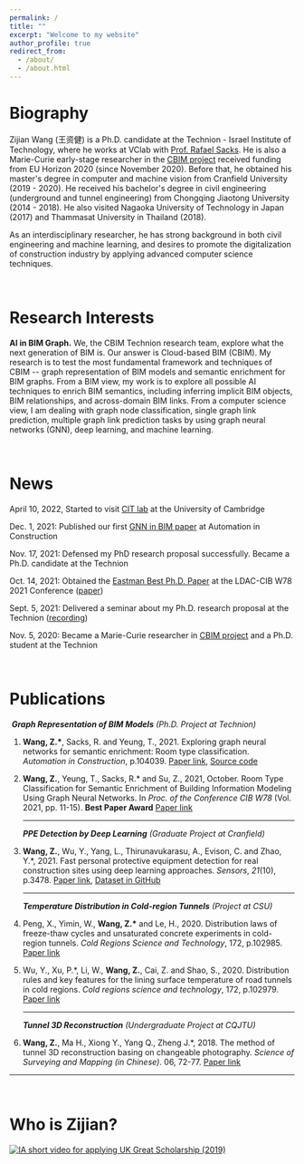 ```yaml
---
permalink: /
title: ""
excerpt: "Welcome to my website"
author_profile: true
redirect_from: 
  - /about/
  - /about.html
---
```

Biography
======
Zijian Wang (王资健) is a Ph.D. candidate at the Technion - Israel Institute of Technology, where he works at VClab with [Prof. Rafael Sacks](https://sacks.net.technion.ac.il/). He is also a Marie-Curie early-stage researcher in the [CBIM project](https://cbim2020.net.technion.ac.il/) received funding from EU Horizon 2020 (since November 2020). Before that, he obtained his master's degree in computer and machine vision from Cranfield University (2019 - 2020). He received his bachelor's degree in civil engineering (underground and tunnel engineering) from Chongqing Jiaotong University (2014 - 2018). He also visited Nagaoka University of Technology in Japan (2017) and Thammasat University in Thailand (2018). 

As an interdisciplinary researcher, he has strong background in both civil engineering and machine learning, and desires to promote the digitalization of construction industry by applying advanced computer science techniques. 



<br/>


Research Interests
======
**AI in BIM Graph.** We, the CBIM Technion research team, explore what the next generation of BIM is. Our answer is Cloud-based BIM (CBIM). My research is to test the most fundamental framework and techniques of CBIM -- graph representation of BIM models and semantic enrichment for BIM graphs. From a BIM view, my work is to explore all possible AI techniques to enrich BIM semantics, including inferring implicit BIM objects, BIM relationships, and across-domain BIM links. From a computer science view, I am dealing with graph node classification, single graph link prediction, multiple graph link prediction tasks by using graph neural networks (GNN), deep learning, and machine learning. 



<br/>


News
======
April 10, 2022, Started to visit [CIT lab](https://cit.eng.cam.ac.uk/) at the University of Cambridge

Dec. 1, 2021: Published our first [GNN in BIM paper](https://www.sciencedirect.com/science/article/abs/pii/S0926580521004908) at Automation in Construction

Nov. 17, 2021: Defensed my PhD research proposal successfully. Became a Ph.D. candidate at the Technion

Oct. 14, 2021: Obtained the [Eastman Best Ph.D. Paper](https://www.linkedin.com/posts/cbim2020_cbim-bim-gnn-activity-6855036208762912768-vDRI) at the LDAC-CIB W78 2021 Conference ([paper](https://cbim2020.net.technion.ac.il/files/2021/10/w78-2021-paper-077.pdf))

Sept. 5, 2021: Delivered a seminar about my Ph.D. research proposal at the Technion ([recording](https://www.youtube.com/watch?v=FPUmSKJYbcs&ab_channel=VirtualConstructionLabTechnion))

Nov. 5, 2020: Became a Marie-Curie researcher in [CBIM project](https://cbim2020.net.technion.ac.il/) and a Ph.D. student at the Technion



<br/>


Publications
======

​      ***Graph Representation of BIM Models** (Ph.D. Project at Technion)*

 1. **Wang, Z.\***, Sacks, R. and Yeung, T., 2021. Exploring graph neural networks for semantic enrichment: Room type classification. *Automation in Construction*, p.104039. [Paper link](https://www.sciencedirect.com/science/article/abs/pii/S0926580521004908), [Source code](https://github.com/ZijianWang1995/SAGE-E)

 2. **Wang, Z.**, Yeung, T., Sacks, R.\* and Su, Z., 2021, October. Room Type Classification for Semantic Enrichment of Building Information Modeling Using Graph Neural Networks. In *Proc. of the Conference CIB W78* (Vol. 2021, pp. 11-15). **Best Paper Award** [Paper link](http://itc.scix.net/paper/w78-2021-paper-077)

    ---------------------------------------------

    ***PPE Detection by Deep Learning** (Graduate Project at Cranfield)*

 3. **Wang, Z.**, Wu, Y., Yang, L., Thirunavukarasu, A., Evison, C. and Zhao, Y.\*, 2021. Fast personal protective equipment detection for real construction sites using deep learning approaches. *Sensors*, *21*(10), p.3478. [Paper link](https://doi.org/10.3390/s21103478), [Dataset in GitHub](https://github.com/ZijianWang1995/PPE_detection)

    ---------------------------------------------------------

    ***Temperature Distribution in Cold-region Tunnels**  (Project at CSU)*

 4. Peng, X., Yimin, W., **Wang, Z.\*** and Le, H., 2020. Distribution laws of freeze-thaw cycles and unsaturated concrete experiments in cold-region tunnels. *Cold Regions Science and Technology*, 172, p.102985. [Paper link](https://doi.org/10.1016/j.coldregions.2019.102985)

 5. Wu, Y., Xu, P.\*, Li, W., **Wang, Z.**, Cai, Z. and Shao, S., 2020. Distribution rules and key features for the lining surface temperature of road tunnels in cold regions. *Cold regions science and technology*, 172, p.102979. [Paper link](https://doi.org/10.1016/j.coldregions.2019.102979)

    ------------------------------------

    ***Tunnel 3D Reconstruction**  (Undergraduate Project at CQJTU)*

 6. **Wang, Z.**, Ma H., Xiong Y., Yang Q., Zheng J.\*, 2018. The method of tunnel 3D reconstruction basing on changeable photography. *Science of Surveying and Mapping (in Chinese)*. 06, 72-77. [Paper link](https://kns.cnki.net/KCMS/detail/detail.aspx?dbcode=CJFQ&dbname=CJFDLAST2018&filename=CHKD201806012&v=MjcxNjJDVVI3cWZadVJ1Rml6aFVMdkpKaVhBYXJHNEg5bk1xWTlFWm9SOGVYMUx1eFlTN0RoMVQzcVRyV00xRnI=)

--------------------------------------------------------------------------------------

<br/>


Who is Zijian?
======

[![IA short video for applying UK Great Scholarship (2019)](https://img.youtube.com/vi/SE1dqVz-3uI/0.jpg)](https://www.youtube.com/watch?v=SE1dqVz-3uI)
